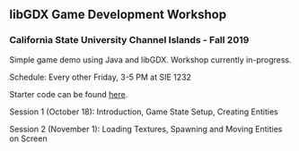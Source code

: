 ## libGDX Game Development Workshop
### California State University Channel Islands - Fall 2019

Simple game demo using Java and libGDX. Workshop currently in-progress.

Schedule: Every other Friday, 3-5 PM at SIE 1232 

Starter code can be found [here](https://github.com/JoseRivas1998/CSUCI-CompClub-Clicky-Plane).

Session 1 (October 18): Introduction, Game State Setup, Creating Entities

Session 2 (November 1): Loading Textures, Spawning and Moving Entities on Screen 

